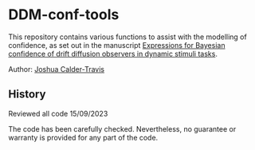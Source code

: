 # DDM-conf-tools

This repository contains various functions to assist with the modelling of confidence, as set out in the manuscript [Expressions for Bayesian confidence of drift diffusion observers in dynamic stimuli tasks](https://www.biorxiv.org/content/10.1101/2020.02.25.965384v3.abstract). 

Author: [Joshua Calder-Travis](https://scholar.google.com/citations?user=-9asgxcAAAAJ&hl=en)

## History 
Reviewed all code 15/09/2023

The code has been carefully checked. Nevertheless, no guarantee or warranty is provided for any part of the code.
